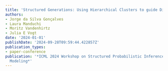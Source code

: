```yaml
---
title: 'Structured Generations: Using Hierarchical Clusters to guide Diffusion Models'
authors:
- Jorge da Silva Gonçalves
- Laura Manduchi
- Moritz Vandenhirtz
- Julia E Vogt
date: '2024-01-01'
publishDate: '2024-09-28T09:59:44.422857Z'
publication_types:
- paper-conference
publication: '*ICML 2024 Workshop on Structured Probabilistic Inference & Generative
  Modeling*'
---
```

